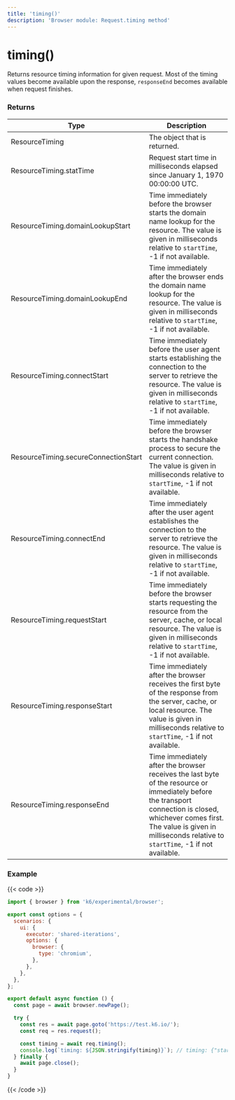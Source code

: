 ```yaml
---
title: 'timing()'
description: 'Browser module: Request.timing method'
---
```


# timing()

Returns resource timing information for given request. Most of the timing values become available upon the response, `responseEnd` becomes available when request finishes.

### Returns

| Type                                 | Description                                                                                                                                                                                                                                 |
| ------------------------------------ | ------------------------------------------------------------------------------------------------------------------------------------------------------------------------------------------------------------------------------------------- |
| ResourceTiming                       | The object that is returned.                                                                                                                                                                                                                |
| ResourceTiming.statTime              | Request start time in milliseconds elapsed since January 1, 1970 00:00:00 UTC.                                                                                                                                                              |
| ResourceTiming.domainLookupStart     | Time immediately before the browser starts the domain name lookup for the resource. The value is given in milliseconds relative to `startTime`, -1 if not available.                                                                        |
| ResourceTiming.domainLookupEnd       | Time immediately after the browser ends the domain name lookup for the resource. The value is given in milliseconds relative to `startTime`, -1 if not available.                                                                           |
| ResourceTiming.connectStart          | Time immediately before the user agent starts establishing the connection to the server to retrieve the resource. The value is given in milliseconds relative to `startTime`, -1 if not available.                                          |
| ResourceTiming.secureConnectionStart | Time immediately before the browser starts the handshake process to secure the current connection. The value is given in milliseconds relative to `startTime`, -1 if not available.                                                         |
| ResourceTiming.connectEnd            | Time immediately after the user agent establishes the connection to the server to retrieve the resource. The value is given in milliseconds relative to `startTime`, -1 if not available.                                                   |
| ResourceTiming.requestStart          | Time immediately before the browser starts requesting the resource from the server, cache, or local resource. The value is given in milliseconds relative to `startTime`, -1 if not available.                                              |
| ResourceTiming.responseStart         | Time immediately after the browser receives the first byte of the response from the server, cache, or local resource. The value is given in milliseconds relative to `startTime`, -1 if not available.                                      |
| ResourceTiming.responseEnd           | Time immediately after the browser receives the last byte of the resource or immediately before the transport connection is closed, whichever comes first. The value is given in milliseconds relative to `startTime`, -1 if not available. |

### Example

{{< code >}}

```javascript
import { browser } from 'k6/experimental/browser';

export const options = {
  scenarios: {
    ui: {
      executor: 'shared-iterations',
      options: {
        browser: {
          type: 'chromium',
        },
      },
    },
  },
};

export default async function () {
  const page = await browser.newPage();

  try {
    const res = await page.goto('https://test.k6.io/');
    const req = res.request();

    const timing = await req.timing();
    console.log(`timing: ${JSON.stringify(timing)}`); // timing: {"startTime":534898988.85297775,...}
  } finally {
    await page.close();
  }
}
```

{{< /code >}}
